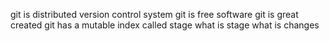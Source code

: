 git is distributed version control system
git is free software
git is great created
git has a mutable index called stage
what is stage
what is changes
